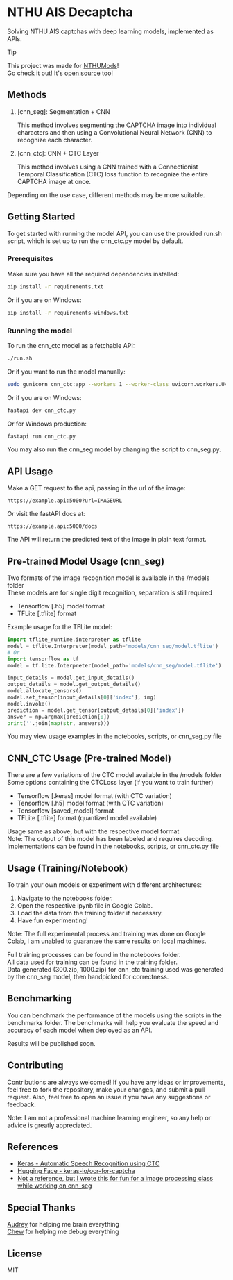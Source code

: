 # NTHU AIS Decaptcha

Solving NTHU AIS captchas with deep learning models, implemented as APIs.

> [!TIP]
> This project was made for <a href="https://nthumods.com" target="_blank">NTHUMods</a>!  
> Go check it out! It's <a href="https://github.com/nthumodifications/courseweb" target="_blank">open source</a> too!

## Methods

1. [cnn_seg]: Segmentation + CNN  

    This method involves segmenting the CAPTCHA image into individual characters and then using a Convolutional Neural Network (CNN) to recognize each character.

2. [cnn_ctc]: CNN + CTC Layer

    This method involves using a CNN trained with a Connectionist Temporal Classification (CTC) loss function to recognize the entire CAPTCHA image at once.

Depending on the use case, different methods may be more suitable.

## Getting Started

To get started with running the model API, you can use the provided run.sh script, which is set up to run the cnn_ctc.py model by default.

### Prerequisites

Make sure you have all the required dependencies installed:

```bash
pip install -r requirements.txt
```

Or if you are on Windows:

```bash
pip install -r requirements-windows.txt
```

### Running the model

To run the cnn_ctc model as a fetchable API:

```bash
./run.sh
```

Or if you want to run the model manually:

```bash
sudo gunicorn cnn_ctc:app --workers 1 --worker-class uvicorn.workers.UvicornWorker --bind 0.0.0.0:5000
```

Or if you are on Windows:

```bash
fastapi dev cnn_ctc.py
```

Or for Windows production:

```bash
fastapi run cnn_ctc.py
```

You may also run the cnn_seg model by changing the script to cnn_seg.py.

## API Usage

Make a GET request to the api, passing in the url of the image:

```
https://example.api:5000?url=IMAGEURL
```

Or visit the fastAPI docs at:

```
https://example.api:5000/docs
```

The API will return the predicted text of the image in plain text format.

## Pre-trained Model Usage (cnn_seg) 

Two formats of the image recognition model is available in the /models folder  
These models are for single digit recognition, separation is still required

- Tensorflow [.h5] model format
- TFLite [.tflite] format

Example usage for the TFLite model:

```py
import tflite_runtime.interpreter as tflite
model = tflite.Interpreter(model_path='models/cnn_seg/model.tflite')
# Or
import tensorflow as tf
model = tf.lite.Interpreter(model_path='models/cnn_seg/model.tflite')
```

```py
input_details = model.get_input_details()
output_details = model.get_output_details()
model.allocate_tensors()
model.set_tensor(input_details[0]['index'], img)
model.invoke()
prediction = model.get_tensor(output_details[0]['index'])
answer = np.argmax(prediction[0])
print(''.join(map(str, answers)))
```

You may view usage examples in the notebooks, scripts, or cnn_seg.py file

## CNN_CTC Usage (Pre-trained Model)

There are a few variations of the CTC model available in the /models folder  
Some options containing the CTCLoss layer (if you want to train further)

- Tensorflow [.keras] model format (with CTC variation)
- Tensorflow [.h5] model format (with CTC variation)
- Tensorflow [saved_model] format
- TFLite [.tflite] format (quantized model available)

Usage same as above, but with the respective model format  
Note: The output of this model has been labeled and requires decoding. Implementations can be found in the notebooks, scripts, or cnn_ctc.py file

## Usage (Training/Notebook)

To train your own models or experiment with different architectures:

1. Navigate to the notebooks folder.
2. Open the respective ipynb file in Google Colab.
3. Load the data from the training folder if necessary.
4. Have fun experimenting!  

Note: The full experimental process and training was done on Google Colab, I am unabled to guarantee the same results on local machines.  

Full training processes can be found in the notebooks folder.  
All data used for training can be found in the training folder.  
Data generated (300.zip, 1000.zip) for cnn_ctc training used was generated by the cnn_seg model, then handpicked for correctness.

## Benchmarking

You can benchmark the performance of the models using the scripts in the benchmarks folder. The benchmarks will help you evaluate the speed and accuracy of each model when deployed as an API.

Results will be published soon.

## Contributing

Contributions are always welcomed! If you have any ideas or improvements, feel free to fork the repository, make your changes, and submit a pull request. Also, feel free to open an issue if you have any suggestions or feedback.

Note: I am not a professional machine learning engineer, so any help or advice is greatly appreciated.

## References

- [Keras - Automatic Speech Recognition using CTC](https://keras.io/examples/audio/ctc_asr/)
- [Hugging Face - keras-io/ocr-for-captcha](https://huggingface.co/keras-io/ocr-for-captcha)
- [Not a reference, but I wrote this for fun for a image processing class while working on cnn_seg](https://github.com/Joshimello/NTHUAISDecaptcha/blob/main/extras/cnn_seg.pdf)

## Special Thanks

[Audrey](https://github.com/audreych23) for helping me brain everything  
[Chew](https://github.com/ImJustChew) for helping me debug everything  

## License

MIT
